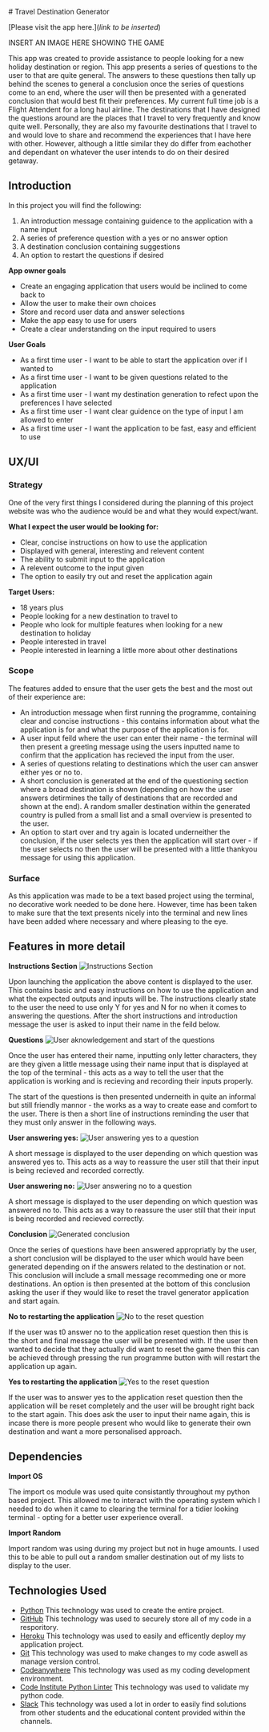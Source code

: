 \# Travel Destination Generator

[Please visit the app here.](*link to be inserted*)

INSERT AN IMAGE HERE SHOWING THE GAME

This app was created to provide assistance to people looking for a new holiday destination or region. This app presents a series of questions to the user to that are 
quite general. The answers to these questions then tally up behind the scenes to general a conclusion once the series of questions come to an end, where the user will then be presented with a generated conclusion that would best fit their preferences.
My current full time job is a Flight Attendent for a long haul airline. The destinations that I have designed the questions around are the places that I travel to very frequently and know quite well. Personally, they are also my favourite destinations that I travel to and would love to share and recommend the experiences that I have here with other. However, although a little similar they do differ from eachother and dependant on whatever the user intends to do on their desired getaway.

## Introduction ##

In this project you will find the following:

1. An introduction message containing guidence to the application with a name input
2. A series of preference question with a yes or no answer option
3. A destination conclusion containing suggestions
4. An option to restart the questions if desired

**App owner goals**

* Create an engaging application that users would be inclined to come back to
* Allow the user to make their own choices
* Store and record user data and answer selections
* Make the app easy to use for users
* Create a clear understanding on the input required to users

**User Goals**

* As a first time user - I want to be able to start the application over if I wanted to
* As a first time user - I want to be given questions related to the application
* As a first time user - I want my destination generation to refect upon the preferences I have selected
* As a first time user - I want clear guidence on the type of input I am allowed to enter
* As a first time user - I want the application to be fast, easy and efficient to use


## UX/UI

### **Strategy** ###

One of the very first things I considered during the planning of this project website was who the audience would be and what they would expect/want.

**What I expect the user would be looking for:**

* Clear, concise instructions on how to use the application
* Displayed with general, interesting and relevent content
* The ability to submit input to the application
* A relevent outcome to the input given
* The option to easily try out and reset the application again

**Target Users:**

* 18 years plus
* People looking for a new destination to travel to
* People who look for multiple features when looking for a new destination to holiday
* People interested in travel
* People interested in learning a little more about other destinations

### **Scope** ###

The features added to ensure that the user gets the best and the most out of their experience are:

* An introduction message when first running the programme, containing clear and concise instructions - this contains information about what the application is for and what the purpose of the application is for.
* A user input feild where the user can enter their name - the terminal will then present a greeting message using the users inputted name to confirm that  the application has recieved the input from the user.
* A series of questions relating to destinations which the user can answer either yes or no to.
* A short conclusion is generated at the end of the questioning section where a broad destination is shown (depending on how the user answers detirmines the tally of destinations that are recorded and shown at the end). A random smaller destination within the generated country is pulled from a small list and a small overview is presented to the user.
* An option to start over and try again is located underneither the conclusion, if the user selects yes then the application will start over - if the user selects no then the user will be presented with a little thankyou message for using this application.

### **Surface** ###

As this application was made to be a text based project using the terminal, no decorative work needed to be done here. However, time has been taken to make sure that the text presents nicely into the terminal and new lines have been added where necessary and where pleasing to the eye.


## Features in more detail ##

**Instructions Section**
![Instructions Section](images/rules-feature.png)

Upon launching the application the above content is displayed to the user. This contains basic and easy instructions on how to use the application and what the expected outputs and inputs will be. The instructions clearly state to the user the need to use only Y for yes and N for no when it comes to answering the questions. After the short instructions and introduction message the user is asked to input their name in the feild below.

**Questions**
![User aknowledgement and start of the questions](images/welcome-feature.png)

Once the user has entered their name, inputting only letter characters, they are they given a little message using their name input that is displayed at the top of the terminal - this acts as a way to tell the user that the application is working and is recieving and recording their inputs properly. 

The start of the questions is then presented underneith in quite an informal but still friendly mannor - the works as a way to create ease and comfort to the user. There is then a short line of instructions reminding the user that they must only answer in the following ways.

**User answering yes:**
![User answering yes to a question](images/user-yes-feature.png)

A short message is displayed to the user depending on which question was answered yes to. This acts as a way to reassure the user still that their input is being recieved and recorded correctly.

**User answering no:**
![User answering no to a question](images/user-no-feature.png)

A short message is displayed to the user depending on which question was answered no to. This acts as a way to reassure the user still that their input is being recorded and recieved correctly.

**Conclusion**
![Generated conclusion](images/conclusion-feature.png)

Once the series of questions have been answered appropriatly by the user, a short conclusion will be displayed to the user which would have been generated depending on if the answers related to the destination or not. This conclusion will include a small message recommeding one or more destinations. An option is then presented at the bottom of this conclusion asking the user if they would like to reset the travel generator application and start again.

**No to restarting the application**
![No to the reset question](images/no-reset.png)

If the user was t0 answer no to the application reset question then this is the short and final message the user will be presented with. If the user then wanted to decide that they actually did want to reset the game then this can be achieved through pressing the run programme button with will restart the application up again.

**Yes to restarting the application**
![Yes to the reset question](images/yes-reset.png)

If the user was to answer yes to the application reset question then the application will be reset completely and the user will be brought right back to the start again. This does ask the user to input their name again, this is incase there is more people present who would like to generate their own destination and want a more personalised approach.

## Dependencies

**Import OS**

The import os module was used quite consistantly throughout my python based project. This allowed me to interact with the operating system which I needed to do when it came to clearing the terminal for a tidier looking terminal - opting for a better user experience overall.

**Import Random**

Import random was using during my project but not in huge amounts. I used this to be able to pull out a random smaller destination out of my lists to display to the user.

## Technologies Used 

* [Python](https://www.python.org/)
  This technology was used to create the entire project.
* [GitHub](https://github.com/)
  This technology was used to securely store all of my code in a resporitory.
* [Heroku](https://www.heroku.com/home?)
  This technology was used to easily and efficently deploy my application project.
* [Git](https://git-scm.com/)
  This technology was used to make changes to my code aswell as manage version control.
* [Codeanywhere](https://app.codeanywhere.com/)
  This technology was used as my coding development environment.
* [Code Institute Python Linter](https://pep8ci.herokuapp.com/)
  This technology was used to validate my python code.
* [Slack](https://slack.com/intl/en-ie/)
  This technology was used a lot in order to easily find solutions from other students and the educational content provided within the channels.